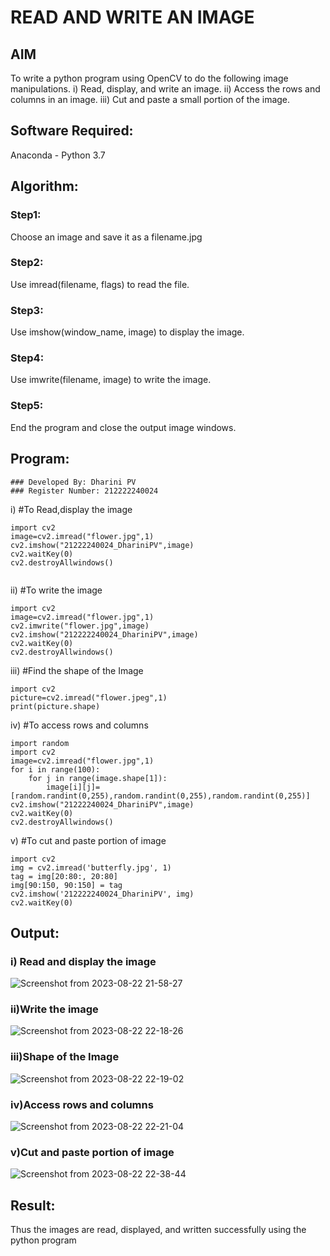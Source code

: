 # READ AND WRITE AN IMAGE
## AIM
To write a python program using OpenCV to do the following image manipulations.
i) Read, display, and write an image.
ii) Access the rows and columns in an image.
iii) Cut and paste a small portion of the image.

## Software Required:
Anaconda - Python 3.7
## Algorithm:
### Step1:
Choose an image and save it as a filename.jpg
### Step2:
Use imread(filename, flags) to read the file.
### Step3:
Use imshow(window_name, image) to display the image.
### Step4:
Use imwrite(filename, image) to write the image.
### Step5:
End the program and close the output image windows.
## Program:
```
### Developed By: Dharini PV
### Register Number: 212222240024
```
i) #To Read,display the image
```
import cv2
image=cv2.imread("flower.jpg",1)
cv2.imshow("21222240024_DhariniPV",image)
cv2.waitKey(0)
cv2.destroyAllwindows()
  

```
ii) #To write the image
```
import cv2
image=cv2.imread("flower.jpg",1)
cv2.imwrite("flower.jpg",image)
cv2.imshow("212222240024_DhariniPV",image)
cv2.waitKey(0)
cv2.destroyAllwindows()

```
iii) #Find the shape of the Image
```
import cv2
picture=cv2.imread("flower.jpeg",1)
print(picture.shape)

```
iv) #To access rows and columns

```
import random
import cv2
image=cv2.imread("flower.jpg",1)
for i in range(100):
    for j in range(image.shape[1]):
        image[i][j]=[random.randint(0,255),random.randint(0,255),random.randint(0,255)]
cv2.imshow("21222240024_DhariniPV",image)
cv2.waitKey(0)
cv2.destroyAllwindows()

```
v) #To cut and paste portion of image
```
import cv2
img = cv2.imread('butterfly.jpg', 1)
tag = img[20:80:, 20:80]
img[90:150, 90:150] = tag
cv2.imshow('212222240024_DhariniPV', img)
cv2.waitKey(0)

```

## Output:

### i) Read and display the image
![Screenshot from 2023-08-22 21-58-27](https://github.com/DHARINIPV/READ-AND-WRITE-IMAGE/assets/119400845/90ec87a0-b0a1-4448-bd4d-6ca9e723f859)
### ii)Write the image
![Screenshot from 2023-08-22 22-18-26](https://github.com/DHARINIPV/READ-AND-WRITE-IMAGE/assets/119400845/0ef1cea4-e077-428d-98c6-95556685cec4)
### iii)Shape of the Image
![Screenshot from 2023-08-22 22-19-02](https://github.com/DHARINIPV/READ-AND-WRITE-IMAGE/assets/119400845/fbaa7c9e-bfa6-4603-9ca4-db6728fc51a1)
### iv)Access rows and columns
![Screenshot from 2023-08-22 22-21-04](https://github.com/DHARINIPV/READ-AND-WRITE-IMAGE/assets/119400845/1a31ef6e-5b6b-4beb-806c-41990b745daa)
### v)Cut and paste portion of image
![Screenshot from 2023-08-22 22-38-44](https://github.com/DHARINIPV/READ-AND-WRITE-IMAGE/assets/119400845/ed7fcb8f-0b68-4af9-8afb-aa45eadd5a22)

## Result:
Thus the images are read, displayed, and written successfully using the python program
